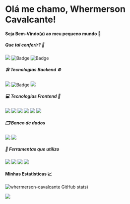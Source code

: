 # Olá me chamo, Whermerson Cavalcante!
#### Seja Bem-Vindo(a) ao meu pequeno mundo 🧠

##### Que tal conferir? 💬 
![](https://img.shields.io/badge/Whermerson_Cavalcante-0077B5?style=flat&logo=linkedin&logoColor=white) ![Badge](https://img.shields.io/badge/whermersonc@gmail.com-D14836?style=flat&logo=gmail&logoColor=white) ![Badge](https://img.shields.io/static/v1?label=&message=@whemerson_cavalcante&color=C13584&style=flat&logo=Instagram&logoColor=white)

##### 🛠 Tecnologias Backend ⚙️
 ![](https://img.shields.io/badge/TypeScript-007ACC?style=for-the-badge&logo=typescript&logoColor=white) ![Badge](https://img.shields.io/badge/Node.js-43853D?style=for-the-badge&logo=node.js&logoColor=white) ![](https://img.shields.io/badge/Express.js-404D59?style=for-the-badge&logo=express&logoColor=white)

##### 💻 Tecnologias Frontend 📱
![](https://img.shields.io/badge/React-20232A?style=for-the-badge&logo=react&logoColor=61DAFB) ![](https://img.shields.io/badge/React_Native-20232A?style=for-the-badge&logo=react&logoColor=61DAFB) ![](https://img.shields.io/badge/next.js-000000?style=for-the-badge&logo=next.js&logoColor=white)
![](https://img.shields.io/badge/HTML5-E34F26?style=for-the-badge&logo=html5&logoColor=white) ![](https://img.shields.io/badge/CSS3-1572B6?style=for-the-badge&logo=css3&logoColor=white) ![](	https://img.shields.io/badge/styled--components-DB7093?style=for-the-badge&logo=styled-components&logoColor=white)

##### 🗂 Banco de dados
![](https://img.shields.io/badge/PostgreSQL-316192?style=for-the-badge&logo=postgresql&logoColor=white) ![](https://img.shields.io/badge/MongoDB-4EA94B?style=for-the-badge&logo=mongodb&logoColor=white)

##### 🔧 Ferramentas que utilizo
![](https://img.shields.io/badge/Visual_Studio_Code-0078D4?style=for-the-badge&logo=visual%20studio%20code&logoColor=white) ![](https://img.shields.io/badge/Yarn-2C8EBB?style=for-the-badge&logo=yarn&logoColor=white) ![](https://img.shields.io/badge/Docker-2CA5E0?style=for-the-badge&logo=docker&logoColor=white) ![](https://img.shields.io/badge/Git-F05032?style=for-the-badge&logo=git&logoColor=white)



#### Minhas Estatísticas 📈
![whermerson-cavalcante GitHub stats](https://github-readme-stats.vercel.app/api?username=whermerson-cavalcante&count_private=true&show_icons=true&theme=tokyonight))

![](https://github-readme-stats.vercel.app/api/top-langs/?username=whermerson-cavalcante&langs_count=8&layout=compact&theme=tokyonight)

